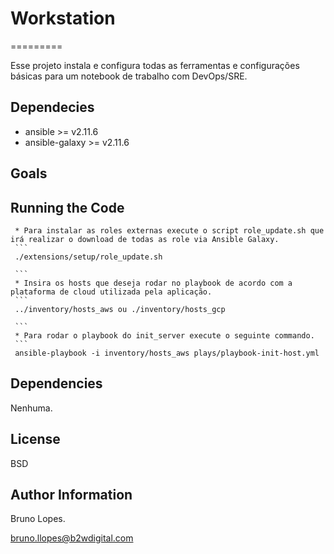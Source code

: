 # Workstation
=========

Esse projeto instala e configura todas as ferramentas e configurações básicas para um notebook de trabalho com DevOps/SRE.

## Dependecies ##
- ansible >= v2.11.6
- ansible-galaxy >= v2.11.6


## Goals ##

Running the Code
--------------

     * Para instalar as roles externas execute o script role_update.sh que irá realizar o download de todas as role via Ansible Galaxy.
     ```
     ./extensions/setup/role_update.sh
      
     ```
     * Insira os hosts que deseja rodar no playbook de acordo com a plataforma de cloud utilizada pela aplicação.
     ```
     ../inventory/hosts_aws ou ./inventory/hosts_gcp

     ```
     * Para rodar o playbook do init_server execute o seguinte commando.
     ```
     ansible-playbook -i inventory/hosts_aws plays/playbook-init-host.yml
 
Dependencies
------------

Nenhuma.

License
-------

BSD

Author Information
------------------

   Bruno Lopes.

   bruno.llopes@b2wdigital.com
